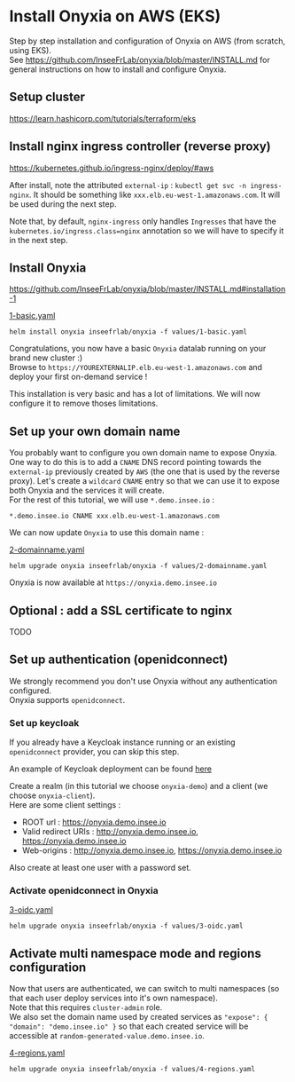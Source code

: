 # Install Onyxia on AWS (EKS)

Step by step installation and configuration of Onyxia on AWS (from scratch, using EKS).  
See https://github.com/InseeFrLab/onyxia/blob/master/INSTALL.md for general instructions on how to install and configure Onyxia.

## Setup cluster

https://learn.hashicorp.com/tutorials/terraform/eks

## Install nginx ingress controller (reverse proxy)

https://kubernetes.github.io/ingress-nginx/deploy/#aws

After install, note the attributed `external-ip` : `kubectl get svc -n ingress-nginx`. It should be something like `xxx.elb.eu-west-1.amazonaws.com`.
It will be used during the next step.
 
Note that, by default, `nginx-ingress` only handles `Ingresses` that have the `kubernetes.io/ingress.class=nginx` annotation so we will have to specify it in the next step.

## Install Onyxia

https://github.com/InseeFrLab/onyxia/blob/master/INSTALL.md#installation-1

[1-basic.yaml](values/1-basic.yaml)
```
helm install onyxia inseefrlab/onyxia -f values/1-basic.yaml
```

Congratulations, you now have a basic `Onyxia` datalab running on your brand new cluster :)  
Browse to `https://YOUREXTERNALIP.elb.eu-west-1.amazonaws.com` and deploy your first on-demand service !

This installation is very basic and has a lot of limitations.
We will now configure it to remove thoses limitations.

## Set up your own domain name

You probably want to configure you own domain name to expose Onyxia.  
One way to do this is to add a `CNAME` DNS record pointing towards the `external-ip` previously created by `AWS` (the one that is used by the reverse proxy). Let's create a `wildcard` `CNAME` entry so that we can use it to expose both Onyxia and the services it will create.  
For the rest of this tutorial, we will use `*.demo.insee.io` :  

```DNS
*.demo.insee.io CNAME xxx.elb.eu-west-1.amazonaws.com
```  

We can now update `Onyxia` to use this domain name :  

[2-domainname.yaml](values/2-domainname.yaml)
```
helm upgrade onyxia inseefrlab/onyxia -f values/2-domainname.yaml
```  

Onyxia is now available at `https://onyxia.demo.insee.io`  

## Optional : add a SSL certificate to nginx  

TODO

## Set up authentication (openidconnect)  

We strongly recommend you don't use Onyxia without any authentication configured.  
Onyxia supports `openidconnect`.  

### Set up keycloak  

If you already have a Keycloak instance running or an existing `openidconnect` provider, you can skip this step.  

An example of Keycloak deployment can be found [here](keycloak)  

Create a realm (in this tutorial we choose `onyxia-demo`) and a client (we choose `onyxia-client`).  
Here are some client settings :  

* ROOT url : https://onyxia.demo.insee.io
* Valid redirect URIs : http://onyxia.demo.insee.io, https://onyxia.demo.insee.io
* Web-origins : http://onyxia.demo.insee.io, https://onyxia.demo.insee.io  

Also create at least one user with a password set.

### Activate openidconnect in Onyxia  

[3-oidc.yaml](values/3-oidc.yaml)
```
helm upgrade onyxia inseefrlab/onyxia -f values/3-oidc.yaml
```  

## Activate multi namespace mode and regions configuration  

Now that users are authenticated, we can switch to multi namespaces (so that each user deploy services into it's own namespace).  
Note that this requires `cluster-admin` role.  
We also set the domain name used by created services as `"expose": { "domain": "demo.insee.io" }` so that each created service will be accessible at `random-generated-value.demo.insee.io`.

[4-regions.yaml](values/4-regions.yaml)
```
helm upgrade onyxia inseefrlab/onyxia -f values/4-regions.yaml
```  

